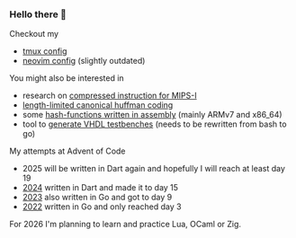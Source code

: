 ### Hello there 👋

Checkout my
- [tmux config](https://github.com/fsasm/tmux-config)
- [neovim config](https://github.com/fsasm/kickstart.nvim) (slightly outdated)

You might also be interested in
- research on [compressed instruction for MIPS-I](https://github.com/fsasm/Compr-MIPS)
- [length-limited canonical huffman coding](https://github.com/fsasm/huffcoder)
- some [hash-functions written in assembly](https://github.com/fsasm/asm-hash) (mainly ARMv7 and x86_64)
- tool to [generate VHDL testbenches](https://github.com/fsasm/tb_generator) (needs to be rewritten from bash to go)

My attempts at Advent of Code
- 2025 will be written in Dart again and hopefully I will reach at least day 19
- [2024](https://github.com/fsasm/aoc2024) written in Dart and made it to day 15
- [2023](https://github.com/fsasm/aoc2023) also written in Go and got to day 9
- [2022](https://github.com/fsasm/aoc2022) written in Go and only reached day 3

For 2026 I'm planning to learn and practice Lua, OCaml or Zig.

<!--
**fsasm/fsasm** is a ✨ _special_ ✨ repository because its `README.md` (this file) appears on your GitHub profile.

Here are some ideas to get you started:

- 🔭 I’m currently working on ...
- 🌱 I’m currently learning ...
- 👯 I’m looking to collaborate on ...
- 🤔 I’m looking for help with ...
- 💬 Ask me about ...
- 📫 How to reach me: ...
- 😄 Pronouns: ...
- ⚡ Fun fact: ...
-->
